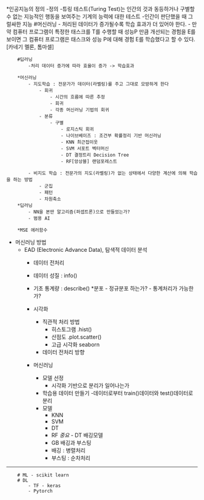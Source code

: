 *인공지능의 정의
    -정의
        -튜링 테스트(Turing Test)는 인간의 것과 동등하거나 구별할 수 없는 지능적인 행동을 보여주는 기계의 능력에 대한 테스트
        -인간이 판단했을 때 그럴싸한 지능
    #머신러닝
        - 처리된 데이터가 증가될수록 학습 효과가 더 있어야 한다.
        - 만약 컴퓨터 프로그램이 특정한 태스크를 T를 수행할 때 성능P 만큼 개선되는 경험을 E를 보이면
        그 컴퓨터 프로그램은 태스크와 성능 P에 대해 경험 E를 학습했다고 할 수 있다.[카네기 멜론, 톰마셀]

        #딥러닝
            -처리 데이터 증가에 따라 효율이 증가 -> 학습효과
        
        *머신러닝
            - 지도학습 : 전문가가 데이터(라벨링)를 주고 그대로 모방하게 한다
                - 회귀
                    - 시간의 흐름에 따른 추정
                    - 회귀
                    - 각종 머신러닝 기법의 회귀
                - 분류
                    - 구별
                        - 로지스틱 회귀
                        - 나이브베이즈 : 조건부 확률정리 기반 머신러닝
                        - KNN 최근접이웃
                        - SVM 서포트 벡터머신
                        - DT 결정트리 Decision Tree
                        - RF[앙상블] 랜덤포레스트 

            - 비지도 학습 : 전문가의 지도(라벨링)가 없는 상태에서 다양한 계산에 의해 학습을 하는 방법
                - 군집
                - 패턴
                - 차원축소
        *딥러닝
            - NN을 본딴 알고리즘(퍼셉트론)으로 만들었는가?
            - 범용 AI
        
        *MSE 에러함수

* 머신러닝 방법
    - EAD (Electronic Advance Data), 탐색적 데이터 분석
        - 데이터 전처리
        - 데이터 성질 : info()
        - 기초 통계량 : describe()
            *분포
                - 정규분포 하는가?
                - 통계처리가 가능한가?
        - 시각화
            - 직관적 처리 방법
                - 히스토그램 .hist()
                - 산점도 .plot.scatter()
                - 고급 시각화 seaborn
            - 데이터 전처리 방향

        - 머신러닝
            - 모델 선정
                - 시각화 기반으로 분리가 일어나는가
            - 학습용 데이터 만들기
                -데이터로부터 train()데이터와 test()데이터로 분리    
            - 모델
                - KNN
                - SVM
                - DT
                - RF *중요* - DT 배깅모델
                - GB
            배깅과 부스팅
                - 배깅 : 병렬처리
                - 부스팅 : 순차처리
                























---------------------------------
        # ML - scikit learn
        # DL 
            - TF - keras
            - Pytorch
